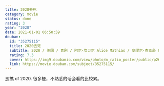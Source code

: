 ```yaml
---
title: 2020去死
category: movie
status: done
rating: 3
year: "2020"
date: 2021-01-01 06:50:59
douban:
  id: "35275115"
  title: 2020去死
  subtitle: 2020 / 美国 / 喜剧 / 阿尔·坎贝尔 Alice Mathias / 塞缪尔·杰克逊 休·格兰特
  rating: 7.3
  cover: https://img9.doubanio.com/view/photo/m_ratio_poster/public/p2628834126.jpg
  link: https://movie.douban.com/subject/35275115/
---
```


恶搞 of 2020. 很多梗，不熟悉的话会看的比较累。
